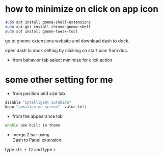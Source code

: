 # how to minimize on click on app icon 

~~~bash
sudo apt install gnome-shell-extensions 
sudo apt-get install chrome-gnome-shell
sudo apt install gnome-tweak-tool
~~~

go to gnome extensions website and download dash to dock.        

open dash to dock setting by clicking on start icon from  doc.         

* from behavior tab select minimize for click action

# some other setting for me     

* from position and size tab  
~~~bash
disable "intelligent autohide"       
keep "position on screen"  value Left 
~~~

* from the appearance tab 

~~~bash
enable use built in theme
~~~

* merge 2 bar using        
Dash to Panel extension      

type `alt + f2` and type `r`


